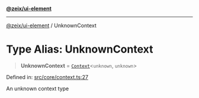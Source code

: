[**@zeix/ui-element**](../README.md)

***

[@zeix/ui-element](../globals.md) / UnknownContext

# Type Alias: UnknownContext

> **UnknownContext** = [`Context`](Context.md)\<`unknown`, `unknown`\>

Defined in: [src/core/context.ts:27](https://github.com/zeixcom/ui-element/blob/0d1d8bcd09361c4e51ed49d4aa52794efffd13c3/src/core/context.ts#L27)

An unknown context type
